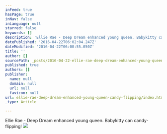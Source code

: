 ```yaml
---
inFeed: true
hasPage: true
inNav: false
inLanguage: null
starred: false
keywords: []
description: 'Ellie Rae - Deep Dream enhanced young queen. Babykitty can candy-flipping!'
datePublished: '2016-04-22T06:02:04.247Z'
dateModified: '2016-04-22T06:00:55.050Z'
title: ''
author: []
sourcePath: _posts/2016-04-22-ellie-rae-deep-dream-enhanced-young-queen-candy-flipping.md
published: true
authors: []
publisher:
  name: null
  domain: null
  url: null
  favicon: null
url: ellie-rae-deep-dream-enhanced-young-queen-candy-flipping/index.html
_type: Article

---
```

Ellie Rae - Deep Dream enhanced young queen. Babykitty can candy-flipping!
![](https://the-grid-user-content.s3-us-west-2.amazonaws.com/7db4443e-e67d-4f5d-87cf-edb461b6bf2e.jpg)